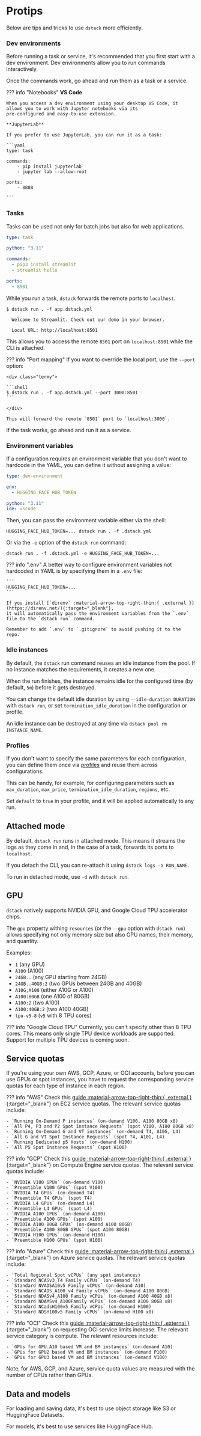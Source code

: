 # Protips

Below are tips and tricks to use `dstack` more efficiently.

### Dev environments

Before running a task or service, it's recommended that you first start with a dev environment. Dev environments
allow you to run commands interactively.

Once the commands work, go ahead and run them as a task or a service.

??? info "Notebooks"
    **VS Code**
    
    When you access a dev environment using your desktop VS Code, it allows you to work with Jupyter notebooks via its
    pre-configured and easy-to-use extension.

    **JupyterLab**

    If you prefer to use JupyterLab, you can run it as a task:

    ```yaml
    type: task
    
    commands:
        - pip install jupyterlab
        - jupyter lab --allow-root
    
    ports:
        - 8888
    
    ```

### Tasks

Tasks can be used not only for batch jobs but also for web applications.

<div editor-title="app.dstack.yml">

```yaml
type: task

python: "3.11"

commands:
  - pip3 install streamlit
  - streamlit hello

ports: 
  - 8501

```

</div>

While you run a task, `dstack` forwards the remote ports to `localhost`.

<div class="termy">

```shell
$ dstack run . -f app.dstack.yml

  Welcome to Streamlit. Check out our demo in your browser.

  Local URL: http://localhost:8501
```

</div>

This allows you to access the remote `8501` port on `localhost:8501` while the CLI is attached.

??? info "Port mapping"
    If you want to override the local port, use the `--port` option:
        
    <div class="termy">
    
    ```shell
    $ dstack run . -f app.dstack.yml --port 3000:8501
    ```
    
    </div>
    
    This will forward the remote `8501` port to `localhost:3000`.

If the task works, go ahead and run it as a service.

### Environment variables

If a configuration requires an environment variable that you don't want to hardcode in the YAML, you can define it
without assigning a value:

<div editor-title=".dstack.yml">

```yaml
type: dev-environment

env:
  - HUGGING_FACE_HUB_TOKEN

python: "3.11"
ide: vscode
```

</div>

Then, you can pass the environment variable either via the shell:

```shell
HUGGING_FACE_HUB_TOKEN=... dstack run . -f .dstack.yml
```

Or via the `-e` option of the `dstack run` command:

```shell
dstack run . -f .dstack.yml -e HUGGING_FACE_HUB_TOKEN=...
```

??? info ".env"
    A better way to configure environment variables not hardcoded in YAML is by specifying them in a `.env` file:

    ```
    HUGGING_FACE_HUB_TOKEN=...
    ```
    
    If you install [`direnv` :material-arrow-top-right-thin:{ .external }](https://direnv.net/){:target="_blank"},
    it will automatically pass the environment variables from the `.env` file to the `dstack run` command.

    Remember to add `.env` to `.gitignore` to avoid pushing it to the repo.    

### Idle instances

By default, the `dstack` run command reuses an idle instance from the pool. If no instance matches the requirements, it creates a new one.

When the run finishes, the instance remains idle for the configured time (by default, `5m`) before it gets destroyed.

You can change the default idle duration by using ``--idle-duration DURATION`` with `dstack run`, or
set `termination_idle_duration` in the configuration or profile.

An idle instance can be destroyed at any time via `dstack pool rm INSTANCE_NAME`.

### Profiles

If you don't want to specify the same parameters for each configuration, you can define them once via [profiles](reference/profiles.yml.md)
and reuse them across configurations.

This can be handy, for example, for configuring parameters such as `max_duration`, `max_price`, `termination_idle_duration`,
`regions`, etc.

Set `default` to `true` in your profile, and it will be applied automatically to any run.

## Attached mode

By default, `dstack run` runs in attached mode.
This means it streams the logs as they come in and, in the case of a task, forwards its ports to `localhost`.

If you detach the CLI, you can re-attach it using `dstack logs -a RUN_NAME`.

To run in detached mode, use `-d` with `dstack run`.

## GPU

`dstack` natively supports NVIDIA GPU, and Google Cloud TPU accelerator chips.

The `gpu` property withing `resources` (or the `--gpu` option with `dstack run`)
allows specifying not only memory size but also GPU names, their memory, and quantity.

Examples:

- `1` (any GPU)
- `A100` (A100)
- `24GB..` (any GPU starting from 24GB)
- `24GB..40GB:2` (two GPUs between 24GB and 40GB)
- `A10G,A100` (either A10G or A100)
- `A100:80GB` (one A100 of 80GB)
- `A100:2` (two A100)
- `A100:40GB:2` (two A100 40GB)
- `tpu-v5-8` (`v5` with 8 TPU cores)

??? info "Google Cloud TPU"
    Currently, you can't specify other than 8 TPU cores. This means only single TPU device workloads are supported.
    Support for multiple TPU devices is coming soon.

## Service quotas

If you're using your own AWS, GCP, Azure, or OCI accounts, before you can use GPUs or spot instances, you have to request the
corresponding service quotas for each type of instance in each region.

??? info "AWS"
    Check this [guide  :material-arrow-top-right-thin:{ .external }](https://docs.aws.amazon.com/AWSEC2/latest/UserGuide/ec2-resource-limits.html){:target="_blank"} on EC2 service quotas.
    The relevant service quotas include:

    - `Running On-Demand P instances` (on-demand V100, A100 80GB x8)
    - `All P4, P3 and P2 Spot Instance Requests` (spot V100, A100 80GB x8)
    - `Running On-Demand G and VT instances` (on-demand T4, A10G, L4)
    - `All G and VT Spot Instance Requests` (spot T4, A10G, L4)
    - `Running Dedicated p5 Hosts` (on-demand H100)
    - `All P5 Spot Instance Requests` (spot H100)

??? info "GCP"
    Check this [guide  :material-arrow-top-right-thin:{ .external }](https://cloud.google.com/compute/resource-usage){:target="_blank"} on Compute Engine service quotas.
    The relevant service quotas include:

    - `NVIDIA V100 GPUs` (on-demand V100)
    - `Preemtible V100 GPUs` (spot V100)
    - `NVIDIA T4 GPUs` (on-demand T4)
    - `Preemtible T4 GPUs` (spot T4)
    - `NVIDIA L4 GPUs` (on-demand L4)
    - `Preemtible L4 GPUs` (spot L4)
    - `NVIDIA A100 GPUs` (on-demand A100)
    - `Preemtible A100 GPUs` (spot A100)
    - `NVIDIA A100 80GB GPUs` (on-demand A100 80GB)
    - `Preemtible A100 80GB GPUs` (spot A100 80GB)
    - `NVIDIA H100 GPUs` (on-demand H100)
    - `Preemtible H100 GPUs` (spot H100)

??? info "Azure"
    Check this [guide  :material-arrow-top-right-thin:{ .external }](https://learn.microsoft.com/en-us/azure/quotas/quickstart-increase-quota-portal){:target="_blank"} on Azure service quotas.
    The relevant service quotas include:

    - `Total Regional Spot vCPUs` (any spot instances)
    - `Standard NCASv3_T4 Family vCPUs` (on-demand T4)
    - `Standard NVADSA10v5 Family vCPUs` (on-demand A10)
    - `Standard NCADS_A100_v4 Family vCPUs` (on-demand A100 80GB)
    - `Standard NDASv4_A100 Family vCPUs` (on-demand A100 40GB x8)
    - `Standard NDAMSv4_A100Family vCPUs` (on-demand A100 80GB x8)
    - `Standard NCadsH100v5 Family vCPUs` (on-demand H100)
    - `Standard NDSH100v5 Family vCPUs` (on-demand H100 x8)

??? info "OCI"
    Check this [guide  :material-arrow-top-right-thin:{ .external }](https://docs.oracle.com/en-us/iaas/Content/General/Concepts/servicelimits.htm#Requesti){:target="_blank"} on requesting OCI service limits increase.
    The relevant service category is compute. The relevant resources include:

    - `GPUs for GPU.A10 based VM and BM instances` (on-demand A10)
    - `GPUs for GPU2 based VM and BM instances` (on-demand P100)
    - `GPUs for GPU3 based VM and BM instances` (on-demand V100)

Note, for AWS, GCP, and Azure, service quota values are measured with the number of CPUs rather than GPUs.

## Data and models

For loading and saving data, it's best to use object storage like S3 or HuggingFace Datasets.

For models, it's best to use services like HuggingFace Hub.